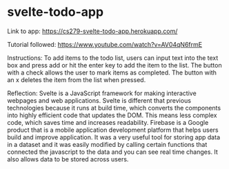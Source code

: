 # svelte-todo-app


Link to app: https://cs279-svelte-todo-app.herokuapp.com/

Tutorial followed: https://www.youtube.com/watch?v=AV04qN6frmE

Instructions:
To add items to the todo list, users can input text into the text box and press add or hit the enter key to add the item to the list. The button with a check allows the user to mark items as completed. The button with an x deletes the item from the list when pressed.

Reflection:
Svelte is a JavaScript framework for making interactive webpages and web applications. Svelte is different that previous technologies because it runs at build time, which converts the components into highly efficient  code that updates the DOM. This means less complex code, which saves time and increases readability. Firebase is a Google product that is a mobile application development platform that helps users build and improve application. It was a very useful tool for storing app data in a dataset and it was easily modified by calling certain functions that connected the javascript to the data and you can see real time changes. It also allows data to be stored across users.